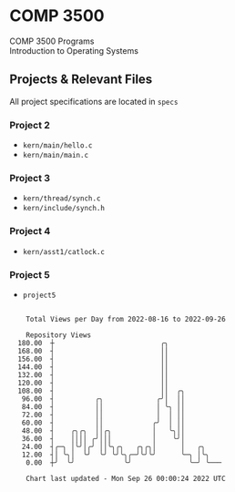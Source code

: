 # COMP 3500
COMP 3500 Programs  
Introduction to Operating Systems  
## Projects & Relevant Files
All project specifications are located in `specs`
### Project 2
- `kern/main/hello.c`
- `kern/main/main.c`
### Project 3
- `kern/thread/synch.c`
- `kern/include/synch.h`
### Project 4
- `kern/asst1/catlock.c`
### Project 5
- `project5`

```

    Total Views per Day from 2022-08-16 to 2022-09-26

    Repository Views
  180.00  ┼                          ╭╮
  168.00  ┤                          ││
  156.00  ┤                          ││
  144.00  ┤                          ││
  132.00  ┤                          ││
  120.00  ┤                          ││
  108.00  ┤                          ││  ╭╮
   96.00  ┤          ╭╮             ╭╯│  ││
   84.00  ┤          ││             │ ╰╮ ││
   72.00  ┤          ││             │  │ ││
   60.00  ┤          ││            ╭╯  │ ││
   48.00  ┤    ╭╮╭╮  ││╭╮          │   ╰╮││
   36.00  ┤    ││││ ╭╯│││          │    ╰╯│
   24.00  ┤╭─╮ │╰╯│╭╯ ││╰╮╭╮   ╭╮╭╮│      │   ╭╮
   12.00  ┤│ ╰╮│  ╰╯  ╰╯ ╰╯╰╮╭─╯╰╯╰╯      ╰─╮ │╰╮
    0.00  ┼╯  ╰╯            ╰╯              ╰─╯ ╰───

    Chart last updated - Mon Sep 26 00:00:24 2022 UTC
    
```
